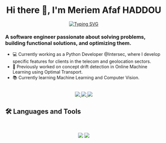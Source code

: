 <h1 align="center">
Hi there 👋, I'm Meriem Afaf HADDOU
</h1>

<p align='center'>
<a href="https://git.io/typing-svg"><img src="https://readme-typing-svg.herokuapp.com?font=Fira+Code&pause=1000&color=c77dff&width=500&lines=Software+Engineer+|+ML+Enthusiast" alt="Typing SVG" /></a>
</p>

### A software engineer passionate about solving problems, building functional solutions, and optimizing them.
- 💻 Currently working as a Python Developer @Intersec, where I develop specific features for clients in the telecom and geolocation sectors.
- 🧠 Previously worked on concept drift detection in Online Machine Learning using Optimal Transport.
- 📚 Currently learning Machine Learning and Computer Vision.
<br>
<div align="center">
  <a href="mailto:jm_haddou@esi.dz">
    <img src="https://img.shields.io/badge/Gmail-333333?style=for-the-badge&logo=gmail&logoColor=red" />
  </a>
  <a href="https://www.linkedin.com/in/meriem-afaf-haddou-791964227/" target="_blank">
    <img src="https://img.shields.io/badge/LinkedIn-0077B5?style=for-the-badge&logo=linkedin&logoColor=white" target="_blank" />
  </a>
  <a href="https://discordapp.com/users/802954060482478130" target="_blank">
    <img src="https://img.shields.io/badge/Discord-5865F2?style=for-the-badge&logo=discord&logoColor=white" />
  </a>
</div>

## 🛠️ Languages and Tools

<br>

<p align="center">
  <img src="https://skillicons.dev/icons?i=py,flask,git,aws,docker,linux,mysql,postman" />
  <img src="https://skillicons.dev/icons?i=tensorflow,arduino,raspberrypi,flutter" />
</p>

